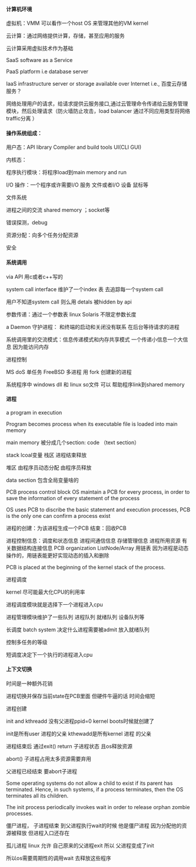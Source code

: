 #### 计算机环境

虚拟机：VMM 可以看作一个host OS 来管理其他的VM kernel

云计算：通过网络提供计算，存储，甚至应用的服务

云计算采用虚拟技术作为基础

SaaS software as a Service

PaaS platform i.e database server

IaaS infrastructure server or storage available over Internet i.e., 百度云存储服务？

网络处理用户的请求，给请求提供云服务接口,通过云管理命令传递给云服务管理模块，然后处理请求（防火墙防止攻击，load balancer 通过不同应用类型将网络traffic分离 ）

#### 操作系统组成：

用户态：API library Compiler and build tools UI(CLI GUI)

内核态：

程序执行模块：将程序load到main memory and run

I/O 操作：一个程序或许需要I/O 服务 文件或者I/O 设备 鼠标等

文件系统

进程之间的交流 shared memory ；socket等

错误探测，debug

资源分配：向多个任务分配资源

安全

#### 系统调用

via API 用c或者c++写的

system call interface 维护了一个index 表 去追踪每一个system call

用户不知道system call 则么用 detals 被hidden by api

参数传递：通过一个参数表 linux Solaris 不限定参数长度

a Daemon 守护进程： 和终端的启动和关闭没有联系 在后台等待请求的进程

系统调用里的交流模式：信息传递模式和内存共享模式 一个传递小信息一个大信息 因为能访问内存



进程控制

MS doS 单任务 FreeBSD 多进程 用 fork 创建新的进程

系统程序中 windows dll 和 linux so文件 可以 帮助程序link到shared memory

#### 进程

a program in execution

Program becomes process when its executable file is loaded into main memory

main memory 被分成几个section: code （text section）

stack lcoal变量 栈区 进程结束释放

堆区 由程序员动态分配  由程序员释放

   data section 包含全局变量啥的

PCB process control block
OS maintain a PCB for every process, in order to save the information of every statement of the process

OS uses PCB to discribe the basic statement and execution processes, PCB is the only one can confirm a process exist

进程的创建：为该进程生成一个PCB
结束：回收PCB

进程控制信息：调度和状态信息 进程间通信信息 存储管理信息 进程所用资源 有关数据结构连接信息
PCB organization ListNode/Array
用链表 因为进程是动态操作的，用链表能更好实现动态的插入和删除

PCB is placed at the beginning of the kernel stack of the process.

进程调度

kernel 尽可能最大化CPU的利用率

进程调度模块就是选择下一个进程进入cpu

进程管理模块维护了一些队列 进程队列 就绪队列 设备队列等

长调度 batch system 决定什么进程需要被admit 放入就绪队列 

控制多任务的等级

短调度决定下一个执行的进程进入cpu

#### 上下文切换

时间是一种额外花销

进程切换并保存当前state在PCB里面 但硬件牛逼的话 时间会缩短



进程创建 

init and kthreadd 没有父进程ppid=0 kernel boots时候就创建了

init是所有user 进程的父亲 kthewadd是所有kernel 进程 的父亲



进程结束后 通过exit() return 子进程状态 且os释放资源

abort() 子进程占用太多资源需要弃用

父进程已经结束 要abort子进程 

Some operating systems do not allow a child to exist if its parent has terminated. Hence, in such systems, if a process terminates, then the OS terminates all its children.

The init process periodically invokes wait in order to release orphan zombie processes.

僵尸进程， 子进程结束 到父进程执行wait的时候 他是僵尸进程 因为分配他的资源被释放 但进程入口还存在

孤儿进程 linux 允许 自己原来的父进程exit 所以 父进程变成了init

所以os需要周期性的调用wait 去释放这些程序